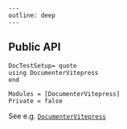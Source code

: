 ```@raw html
---
outline: deep
---
```

## Public API
```@meta
DocTestSetup= quote
using DocumenterVitepress
end
```

```@autodocs
Modules = [DocumenterVitepress]
Private = false
```

See e.g. [`DocumenterVitepress`](@ref)
